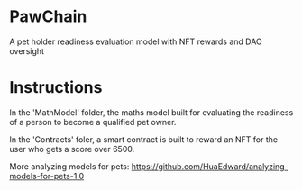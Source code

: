 # PawChain
A pet holder readiness evaluation model with NFT rewards and DAO oversight

# Instructions
In the 'MathModel' folder, the maths model built for evaluating the readiness of a person to become a qualified pet owner.

In the 'Contracts' foler, a smart contract is built to reward an NFT for the user who gets a score over 6500.

More analyzing models for pets: https://github.com/HuaEdward/analyzing-models-for-pets-1.0
